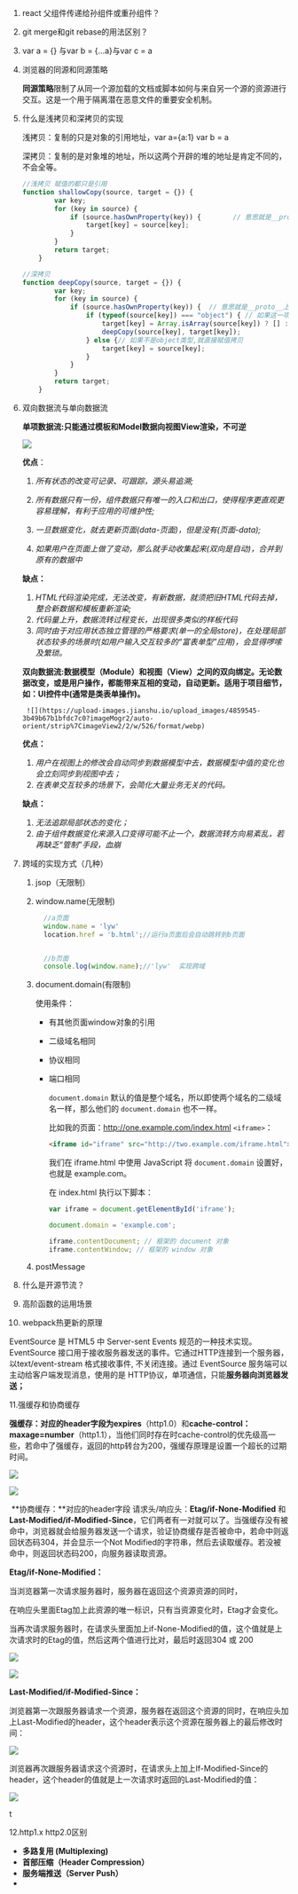1. react 父组件传递给孙组件或重孙组件？

2. git merge和git rebase的用法区别？

3. var a = {} 与var b = {...a}与var c = a

4. 浏览器的同源和同源策略

   **同源策略**限制了从同一个源加载的文档或脚本如何与来自另一个源的资源进行交互。这是一个用于隔离潜在恶意文件的重要安全机制。

5. 什么是浅拷贝和深拷贝的实现

   浅拷贝：复制的只是对象的引用地址，var a={a:1} var b = a

   深拷贝：复制的是对象堆的地址，所以这两个开辟的堆的地址是肯定不同的，不会全等。

   ```javascript
   //浅拷贝 赋值的都只是引用
   function shallowCopy(source, target = {}) {
           var key;
           for (key in source) {
               if (source.hasOwnProperty(key)) {        // 意思就是__proto__上面的属性,我不拷贝
                   target[key] = source[key];
               }
           }
           return target;
       }
   
   //深拷贝
   function deepCopy(source, target = {}) {
           var key;
           for (key in source) {
               if (source.hasOwnProperty(key)) {  // 意思就是__proto__上面的属性,我不拷贝
                   if (typeof(source[key]) === "object") { // 如果这一项是object类型,就递归调用deepCopy
                       target[key] = Array.isArray(source[key]) ? [] : {};
                       deepCopy(source[key], target[key]);
                   } else {// 如果不是object类型,就直接赋值拷贝
                       target[key] = source[key];
                   }
               }
           }
           return target;
       }
   ```

   

6. 双向数据流与单向数据流

   **单项数据流:只能通过模板和Model数据向视图View渲染，不可逆**

   ![](https://upload-images.jianshu.io/upload_images/4859545-cca9cea07b1e43ed?imageMogr2/auto-orient/strip%7CimageView2/2/w/510/format/webp)

   **优点**：

   1. *所有状态的改变可记录、可跟踪，源头易追溯;*

   2. *所有数据只有一份，组件数据只有唯一的入口和出口，使得程序更直观更容易理解，有利于应用的可维护性;*

   3. *一旦数据变化，就去更新页面(data-页面)，但是没有(页面-data);*

   4. *如果用户在页面上做了变动，那么就手动收集起来(双向是自动)，合并到原有的数据中*

   **缺点：**

   1.  *HTML代码渲染完成，无法改变，有新数据，就须把旧HTML代码去掉，整合新数据和模板重新渲染;*
   2.  *代码量上升，数据流转过程变长，出现很多类似的样板代码*
   3. *同时由于对应用状态独立管理的严格要求(单一的全局store)，在处理局部状态较多的场景时(如用户输入交互较多的“富表单型”应用)，会显得啰嗦及繁琐。*



   **双向数据流:数据模型（Module）和视图（View）之间的双向绑定。无论数据改变，或是用户操作，都能带来互相的变动，自动更新。适用于项目细节，如：UI控件中(通常是类表单操作)。**

   		![](https://upload-images.jianshu.io/upload_images/4859545-3b49b67b1bfdc7c0?imageMogr2/auto-orient/strip%7CimageView2/2/w/526/format/webp)
   **优点：**

   1. *用户在视图上的修改会自动同步到数据模型中去，数据模型中值的变化也会立刻同步到视图中去；*
   2. *在表单交互较多的场景下，会简化大量业务无关的代码。*

   **缺点：**
      1. *无法追踪局部状态的变化；*
      2. *由于组件数据变化来源入口变得可能不止一个，数据流转方向易紊乱，若再缺乏“管制”手段，血崩*




7. 跨域的实现方式（几种）

   1. jsop（无限制）

   2. window.name(无限制)

      ```javascript
      	//a页面
      	window.name = 'lyw'
      	location.href = 'b.html';//运行a页面后会自动跳转到b页面
      
      
      	//b页面
      	console.log(window.name);//'lyw'  实现跨域
      ```

   3. document.domain(有限制)

        使用条件：

      - 有其他页面window对象的引用

      - 二级域名相同

      - 协议相同

      - 端口相同

        `document.domain` 默认的值是整个域名，所以即使两个域名的二级域名一样，那么他们的 `document.domain` 也不一样。

        比如我的页面：http://one.example.com/index.html `<iframe>`：

        ```html
        <iframe id="iframe" src="http://two.example.com/iframe.html"></iframe>
        ```

        我们在 iframe.html 中使用 JavaScript 将 `document.domain` 设置好，也就是 example.com。

        在 index.html 执行以下脚本：

        ```javascript
        var iframe = document.getElementById('iframe');
        
        document.domain = 'example.com';
        
        iframe.contentDocument; // 框架的 document 对象
        iframe.contentWindow; // 框架的 window 对象
        ```
   4. postMessage

        

8. 什么是开源节流？

9. 高阶函数的运用场景

10. webpack热更新的原理

  EventSource 是 HTML5 中 Server-sent Events 规范的一种技术实现。EventSource 接口用于接收服务器发送的事件。它通过HTTP连接到一个服务器，以text/event-stream 格式接收事件, 不关闭连接。通过 EventSource 服务端可以主动给客户端发现消息，使用的是 HTTP协议，单项通信，只能**服务器向浏览器发送；**

11.强缓存和协商缓存

​    **强缓存：**对应的header字段为**expires**（http1.0）和**cache-control：maxage=number**（http1.1），当他们同时存在时cache-control的优先级高一些，若命中了强缓存，返回的http转台为200，强缓存原理是设置一个超长的过期时间。

![](https://images2015.cnblogs.com/blog/459873/201601/459873-20160113231738194-680168496.png)

![](https://images2015.cnblogs.com/blog/459873/201601/459873-20160113231739069-2137551345.png)





​    **协商缓存：**对应的header字段 请求头/响应头：**Etag/if-None-Modified** 和 **Last-Modified/if-Modified-Since**，它们两者有一对就可以了。当强缓存没有被命中，浏览器就会给服务器发送一个请求，验证协商缓存是否被命中，若命中则返回状态码304，并会显示一个Not Modified的字符串，然后去读取缓存。若没被命中，则返回状态码200，向服务器读取资源。

**Etag/if-None-Modified：**

当浏览器第一次请求服务器时，服务器在返回这个资源资源的同时，

在响应头里面Etag加上此资源的唯一标识，只有当资源变化时，Etag才会变化。

当再次请求服务器时，在请求头里面加上if-None-Modified的值，这个值就是上次请求时的Etag的值，然后这两个值进行比对，最后时返回304 或 200

![](https://images2015.cnblogs.com/blog/459873/201601/459873-20160115112631897-451862486.png)

![](https://images2015.cnblogs.com/blog/459873/201601/459873-20160115112640007-97304290.png)

**Last-Modified/if-Modified-Since：**

浏览器第一次跟服务器请求一个资源，服务器在返回这个资源的同时，在响应头加上Last-Modified的header，这个header表示这个资源在服务器上的最后修改时间：

![](https://images2015.cnblogs.com/blog/459873/201601/459873-20160115111445678-1475052015.png)

浏览器再次跟服务器请求这个资源时，在请求头上加上If-Modified-Since的header，这个header的值就是上一次请求时返回的Last-Modified的值：

![](https://images2015.cnblogs.com/blog/459873/201601/459873-20160115125438397-853706841.png)

t

12.http1.x http2.0区别

- **多路复用 (Multiplexing)**
- **首部压缩（Header Compression）**
- **服务端推送（Server Push）**
- 